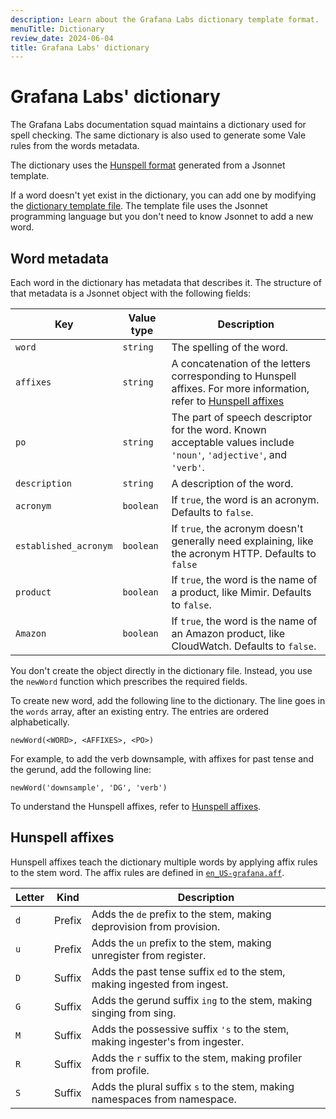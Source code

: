 ```yaml
---
description: Learn about the Grafana Labs dictionary template format.
menuTitle: Dictionary
review_date: 2024-06-04
title: Grafana Labs' dictionary
---
```


# Grafana Labs' dictionary

The Grafana Labs documentation squad maintains a dictionary used for spell checking.
The same dictionary is also used to generate some Vale rules from the words metadata.

The dictionary uses the [Hunspell format](https://github.com/hunspell/hunspell) generated from a Jsonnet template.

If a word doesn't yet exist in the dictionary, you can add one by modifying the [dictionary template file](https://github.com/grafana/writers-toolkit/blob/main/vale/dictionary.jsonnet).
The template file uses the Jsonnet programming language but you don't need to know Jsonnet to add a new word.

## Word metadata

Each word in the dictionary has metadata that describes it.
The structure of that metadata is a Jsonnet object with the following fields:

| Key                   | Value type | Description                                                                                                                            |
| --------------------- | ---------- | -------------------------------------------------------------------------------------------------------------------------------------- |
| `word`                | `string`   | The spelling of the word.                                                                                                              |
| `affixes`             | `string`   | A concatenation of the letters corresponding to Hunspell affixes. For more information, refer to [Hunspell affixes](#hunspell-affixes) |
| `po`                  | `string`   | The part of speech descriptor for the word. Known acceptable values include `'noun'`, `'adjective'`, and `'verb'`.                     |
| `description`         | `string`   | A description of the word.                                                                                                             |
| `acronym`             | `boolean`  | If `true`, the word is an acronym. Defaults to `false`.                                                                                |
| `established_acronym` | `boolean`  | If `true`, the acronym doesn't generally need explaining, like the acronym HTTP. Defaults to `false`                                   |
| `product`             | `boolean`  | If `true`, the word is the name of a product, like Mimir. Defaults to `false`.                                                         |
| `Amazon`              | `boolean`  | If `true`, the word is the name of an Amazon product, like CloudWatch. Defaults to `false`.                                            |

You don't create the object directly in the dictionary file.
Instead, you use the `newWord` function which prescribes the required fields.

To create new word, add the following line to the dictionary.
The line goes in the `words` array, after an existing entry.
The entries are ordered alphabetically.

```jsonnet
newWord(<WORD>, <AFFIXES>, <PO>)
```

For example, to add the verb downsample, with affixes for past tense and the gerund, add the following line:

```jsonnet
newWord('downsample', 'DG', 'verb')
```

To understand the Hunspell affixes, refer to [Hunspell affixes](#hunspell-affixes).

## Hunspell affixes

Hunspell affixes teach the dictionary multiple words by applying affix rules to the stem word.
The affix rules are defined in [`en_US-grafana.aff`](https://github.com/grafana/writers-toolkit/blob/master/vale/dictionaries/en_US-grafana.aff).

| Letter | Kind   | Description                                                                   |
| ------ | ------ | ----------------------------------------------------------------------------- |
| `d`    | Prefix | Adds the `de` prefix to the stem, making deprovision from provision.          |
| `u`    | Prefix | Adds the `un` prefix to the stem, making unregister from register.            |
| `D`    | Suffix | Adds the past tense suffix `ed` to the stem, making ingested from ingest.     |
| `G`    | Suffix | Adds the gerund suffix `ing` to the stem, making singing from sing.           |
| `M`    | Suffix | Adds the possessive suffix `'s` to the stem, making ingester's from ingester. |
| `R`    | Suffix | Adds the `r` suffix to the stem, making profiler from profile.                |
| `S`    | Suffix | Adds the plural suffix `s` to the stem, making namespaces from namespace.     |
